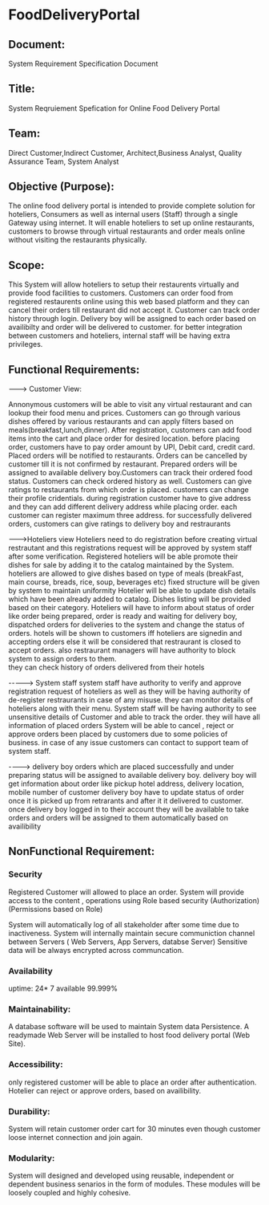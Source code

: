 # FoodDeliveryPortal

## Document:
System Requirement Specification Document

## Title:
System Reqruiement Spefication for Online Food Delivery Portal

## Team: 
Direct Customer,Indirect Customer, Architect,Business Analyst,	Quality Assurance Team, System Analyst

## Objective (Purpose):
The online food delivery portal is intended to  provide complete solution for hoteliers, Consumers as well as internal users (Staff) through  a single Gateway using internet. It will enable hoteliers to set up online restaurants, customers to browse through virtual restaurants and order meals online without visiting the restaurants physically.

## Scope:
This System will allow hoteliers to setup their restaurents virtually and provide food facilities to customers.
Customers can order food from registered restaurents online using this web based platform and they can cancel their orders till restaurant did not accept it.
Customer can track order history through login.
Delivery boy will be assigned to each order based on availibilty and order will be delivered to customer.
for better integration between customers and hoteliers, internal staff will be having extra privileges. 

## Functional Requirements:
---> Customer View:

Annonymous customers will be able to visit any virtual restaurant and can lookup their food menu and prices.
Customers can go through various dishes offered by various restaurants and can apply filters based on meals(breakfast,lunch,dinner).
After registration, customers can add food items into the cart and place order for desired location. before placing order, customers have to pay order amount by UPI, Debit card, credit card. Placed orders will be notified to restaurants. Orders can be cancelled by customer till it is not confirmed by restaurant.
Prepared orders will be assigned to available delivery boy.Customers can track their ordered food status.
Customers can check ordered history as well. 
Customers can give ratings to restaurants from which order is placed.
customers can change their profile cridentials.
during registration customer have to give address and they can add different delivery address while placing order. each customer can register maximum three address.
for successfully delivered orders, customers can give ratings to delivery boy and restraurants

--->Hoteliers view
Hoteliers need to do registration before creating virtual restrautant and this registrations request will be approved by system staff after some verification.
Registered hoteliers will be able promote their dishes for sale by adding it to the catalog maintained by the System.
hoteliers are allowed to give dishes based on type of meals (breakFast, main course, breads, rice, soup, beverages etc) fixed structure will be given by system to maintain uniformity
Hotelier will be able to update dish details which have been already added to catalog.
Dishes listing will be provided based on their category.
Hoteliers will have to inform about status of order like order being prepared, order is ready and waiting for delivery boy, dispatched orders for deliveries to the system and change the status of orders.
hotels will be shown to customers iff hoteliers are signedin and accepting orders else it will be considered that restraurant is closed to accept orders.
also restraurant managers will have authority to block system to assign orders to them.  
they can check history of orders delivered from their hotels


-----> System staff
system staff have authority to verify and approve registration request of hoteliers as well as they will be having authority of de-register restraurants in case of any misuse.
they can monitor details of hoteliers along with their menu.
System staff will be having authority to see unsensitive details of Customer and able to track the order. they will have all information of placed orders
System will be able to cancel , reject or approve orders been placed by customers due to some policies of business.
in case of any issue customers can contact to support team of system staff.

----> delivery boy
orders which are placed successfully and under preparing status will be assigned to available delivery boy. delivery boy will get information about order like pickup hotel address, delivery location, mobile number of customer
delivery boy have to update status of order once it is picked up from retrarants and after it it delivered to customer.
once delivery boy logged in to their account they will be available to take orders and orders will be assigned to them  automatically based on availibility


## NonFunctional Requirement:

### Security
Registered Customer will allowed to place an order.	
System will provide access to  the content , operations using Role based security (Authorization) (Permissions based on Role)

System will automatically log of  all stakeholder after some time due to inactiveness.
System  will internally maintain secure communiction channel between Servers ( Web Servers, App Servers, databse Server)
Sensitive data will be always encrypted across communcation.

### Availability
uptime:   24* 7  available  99.999%
	
### Maintainability:
A database software will be used to maintain System data Persistence.
A readymade Web Server will be installed to host food delivery portal (Web Site).

### Accessibility:
only registered customer will be able to place an order after authentication.
Hotelier can reject or approve  orders, based on availibility.

### Durability:
System will retain customer order cart for 30 minutes even though customer loose internet connection and join again.

### Modularity:
System will designed and developed using reusable, independent or dependent business senarios in the form of modules.
These modules will be loosely coupled and highly cohesive.
